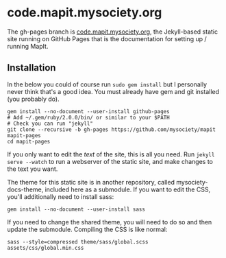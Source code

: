 code.mapit.mysociety.org
========================

The gh-pages branch is [code.mapit.mysociety.org](http://code.mapit.mysociety.org),
the Jekyll-based static site running on GitHub Pages that is the documentation
for setting up / running MapIt.

## Installation

In the below you could of course run `sudo gem install` but I personally never
think that's a good idea. You must already have gem and git installed (you
probably do).

```
gem install --no-document --user-install github-pages
# Add ~/.gem/ruby/2.0.0/bin/ or similar to your $PATH
# Check you can run "jekyll"
git clone --recursive -b gh-pages https://github.com/mysociety/mapit mapit-pages
cd mapit-pages
```

If you only want to edit the *text* of the site, this is all you need. Run
`jekyll serve --watch` to run a webserver of the static site, and make changes
to the text you want.

The theme for this static site is in another repository, called
mysociety-docs-theme, included here as a submodule. If you want to edit the
CSS, you'll additionally need to install sass:

```
gem install --no-document --user-install sass
```

If you need to change the shared theme, you will need to do so and then update
the submodule. Compiling the CSS is like normal:

```
sass --style=compressed theme/sass/global.scss assets/css/global.min.css
```
